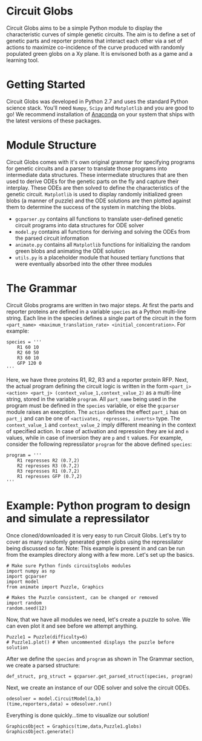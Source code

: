 # Circuit Globs

Circuit Globs aims to be a simple Python module to display the characteristic curves of simple genetic circuits. The aim is to define a set of genetic parts and reporter proteins that interact each other via a set of actions to maximize co-incidence of the curve produced with randomly populated green globs on a Xy plane. It is envisoned both as a game and a learning tool.

# Getting Started

Circuit Globs was developed in Python 2.7 and uses the standard Python science stack. You'll need `Numpy`, `Scipy` and `Matplotlib` and you are good to go! We recommend installation of [Anaconda](https://www.continuum.io/) on your system that ships with the latest versions of these packages.

# Module Structure

Circuit Globs comes with it's own original grammar for specifying programs for genetic circuits and a parser to translate those programs into intermediate data structures. These intermediate structures that are then used to derive ODEs for the genetic parts on the fly and capture their interplay. These ODEs are then solved to define the characteristics of the genetic circuit. `Matplotlib` is used to display randomly initialized green blobs (a manner of puzzle) and the ODE solutions are then plotted against them to determine the success of the system in matching the blobs.

* `gcparser.py` contains all functions to translate user-defined genetic circuit programs into data structures for ODE solver
* `model.py` contains all functions for deriving and solving the ODEs from the parsed circuit information
* `animate.py` contains all `Matplotlib` functions for initializing the random green blobs and animating the ODE solution
* `utils.py` is a placeholder module that housed tertiary functions that were eventually absorbed into the other three modules

# The Grammar

Circuit Globs programs are written in two major steps. At first the parts and reporter proteins are defined in a variable `species` as a Python multi-line string. Each line in the species defines a single part of the circuit in the form `<part_name> <maximum_translation_rate> <initial_concentration>`. For example:
```
species = '''
    R1 60 10
    R2 60 50
    R3 60 10
    GFP 120 0
'''
```
Here, we have three proteins R1, R2, R3 and a reporter protein RFP. Next, the actual program defining the circuit logic is written in the form `<part_i> <action> <part_j> (context_value_1,context_value_2)` as a multi-line string, stored in the variable `program`. All `part_name` being used in the program must be defined in the `species` variable, or else the `gcparser` module raises an execption. The `action` defines the effect `part_i` has on `part_j` and can be one of `<activates, represses, inverts>` type. The `context_value_1` and `context_value_2` imply different meaning in the context of specified action. In case of activation and repression they are `kd` and `n` values, while in case of inversion they are `p` and `t` values. For example, consider the following repressilator `program` for the above defined `species`:
```
program = '''
    R1 represses R2 (0.7,2)
    R2 represses R3 (0.7,2)
    R3 represses R1 (0.7,2)
    R1 represses GFP (0.7,2)
'''
```

# Example: Python program to design and simulate a repressilator

Once cloned/downloaded it is very easy to run Circuit Globs. Let's try to cover as many randomly generated green globs using the repressilator being discussed so far. Note: This example is present in and can be run from the examples directory along with a few more. Let's set up the basics.
```
# Make sure Python finds circuitsglobs modules
import numpy as np
import gcparser
import model
from animate import Puzzle, Graphics

# Makes the Puzzle consistent, can be changed or removed
import random
random.seed(12)
```
Now, that we have all modules we need, let's create a puzzle to solve. We can even plot it and see before we attempt anything.
```
Puzzle1 = Puzzle(difficulty=6)
# Puzzle1.plot() # When uncommented displays the puzzle before solution
```
After we define the `species` and `program` as shown in The Grammar section, we create a parsed structure:
```
def_struct, prg_struct = gcparser.get_parsed_struct(species, program)
```
Next, we create an instance of our ODE solver and solve the circuit ODEs.
```
odesolver = model.CircuitModel(a,b)
(time,reporters,data) = odesolver.run()
```
Everything is done quickly...time to visualize our solution!
```
GraphicsObject = Graphics(time,data,Puzzle1.globs)
GraphicsObject.generate()
```
